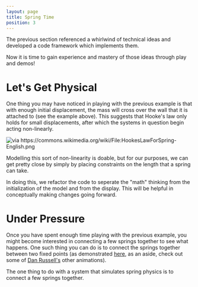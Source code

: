 ```yaml
---
layout: page
title: Spring Time
position: 3
---
```



<script src="{{ site.baseurl }}/public/js/lib/ace/ace.js" type="text/javascript" charset="utf-8"></script>
<!-- load ace themelist extension -->
<script src="{{ site.baseurl }}/public/js/lib/ace/ext-themelist.js" type="text/javascript" charset="utf-8"></script>
<script src="{{ site.baseurl }}/public/js/lib/fool-util.js" type="text/javascript" charset="utf-8"></script>
<script src="{{ site.baseurl }}/public/js/lib/three.min.js"></script> 

The previous section referenced a whirlwind of technical ideas and developed a code framework which implements them.  

Now it is time to gain experience and mastery of those ideas through play and demos!  

# Let's Get Physical

<script type="text/javascript" src="{{ site.baseurl }}/public/js/spring.js"></script>

<div id='content'>
	<canvas id="system-canvas" height='150' width='700' style='width: 100%;'></canvas>
</div>

<script type="text/javascript">	
	iface.initialXposition = 2;
	iface.reset();

	animate();

	function animate() {
		requestAnimationFrame( animate );

		var time = Date.now();

		iface.simulate(time);
	}
</script>

One thing you may have noticed in playing with the previous example is that with enough initial displacement, the mass will cross over the wall that it is attached to (see the example above).  This suggests that Hooke's law only holds for small displacements, after which the systems in question begin acting non-linearly.  

<img src="{{ site.baseurl }}/public/img/hookeslawforspring.png" alt="via https://commons.wikimedia.org/wiki/File:HookesLawForSpring-English.png">

Modelling this sort of non-linearity is doable, but for our purposes, we can get pretty close by simply by placing constraints on the length that a spring can take. 


In doing this, we refactor the code to seperate the "math" thinking from the initialization of the model and from the display.  This will be helpful in conceptually making changes going forward.  

# Under Pressure

Once you have spent enough time playing with the previous example, you might become interested in connecting a few springs together to see what happens.  One such thing you can do is to connect the springs together between two fixed points (as demonstrated [here](http://www.acs.psu.edu/drussell/Demos/multi-dof-springs/multi-dof-springs.html), as an aside, check out some of [Dan Russell's](http://www.acs.psu.edu/drussell/demos.html) other animations).


The one thing to do with a system that simulates spring physics is to connect a few springs together.